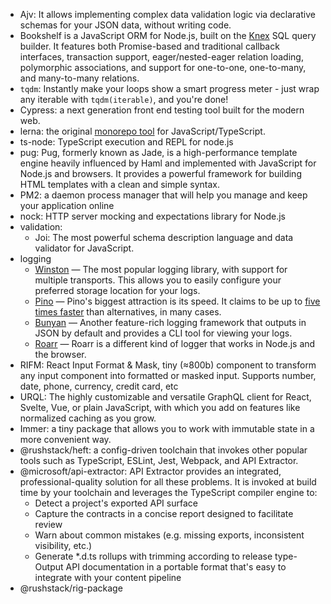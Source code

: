 - Ajv: It allows implementing complex data validation logic via declarative schemas for your JSON data, without writing code.
- Bookshelf is a JavaScript ORM for Node.js, built on the [Knex](http://knexjs.org/) SQL query builder. It features both Promise-based and traditional callback interfaces, transaction support, eager/nested-eager relation loading, polymorphic associations, and support for one-to-one, one-to-many, and many-to-many relations.
- `tqdm`: Instantly make your loops show a smart progress meter - just wrap any iterable with `tqdm(iterable)`, and you're done!
- Cypress: a next generation front end testing tool built for the modern web.
- lerna: the original [monorepo tool](https://monorepo.tools/) for JavaScript/TypeScript.
- ts-node: TypeScript execution and REPL for node.js
- pug: Pug, formerly known as Jade, is a high-performance template engine heavily influenced by Haml and implemented with JavaScript for Node.js and browsers. It provides a powerful framework for building HTML templates with a clean and simple syntax.
- PM2: a daemon process manager that will help you manage and keep your application online
- nock: HTTP server mocking and expectations library for Node.js
- validation:
	- Joi: The most powerful schema description language and data validator for JavaScript.
- logging
	- [Winston](https://www.npmjs.com/package/winston) — The most popular logging library, with support for multiple transports. This allows you to easily configure your preferred storage location for your logs.
	- [Pino](https://www.npmjs.com/package/pino) — Pino's biggest attraction is its speed. It claims to be up to [five times faster](https://getpino.io/#/?id=low-overhead) than alternatives, in many cases.
	- [Bunyan](https://www.npmjs.com/package/bunyan) — Another feature-rich logging framework that outputs in JSON by default and provides a CLI tool for viewing your logs.
	- [Roarr](https://www.npmjs.com/package/roarr) — Roarr is a different kind of logger that works in Node.js and the browser.
- RIFM: React Input Format & Mask, tiny (≈800b) component to transform any input component into formatted or masked input. Supports number, date, phone, currency, credit card, etc
- URQL: The highly customizable and versatile GraphQL client for React, Svelte, Vue, or plain JavaScript, with which you add on features like normalized caching as you grow.
- Immer: a tiny package that allows you to work with immutable state in a more convenient way.
- @rushstack/heft: a config-driven toolchain that invokes other popular tools such as TypeScript, ESLint, Jest, Webpack, and API Extractor.
- @microsoft/api-extractor: API Extractor provides an integrated, professional-quality solution for all these problems. It is invoked at build time by your toolchain and leverages the TypeScript compiler engine to:
	- Detect a project's exported API surface
	- Capture the contracts in a concise report designed to facilitate review
	- Warn about common mistakes (e.g. missing exports, inconsistent visibility, etc.)
	- Generate *.d.ts rollups with trimming according to release type- Output API documentation in a portable format that's easy to integrate with your content pipeline
- @rushstack/rig-package